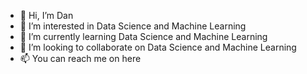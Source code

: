 - 👋 Hi, I’m Dan
- 👀 I’m interested in Data Science and Machine Learning
- 🌱 I’m currently learning Data Science and Machine Learning
- 💞️ I’m looking to collaborate on Data Science and Machine Learning
- 📫 You can reach me on here

<!---
danser27/danser27 is a ✨ special ✨ repository because its `README.md` (this file) appears on your GitHub profile.
You can click the Preview link to take a look at your changes.
--->
